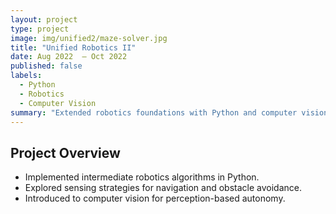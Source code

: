 ```yaml
---
layout: project
type: project
image: img/unified2/maze-solver.jpg
title: "Unified Robotics II"
date: Aug 2022  – Oct 2022
published: false
labels:
  - Python
  - Robotics
  - Computer Vision
summary: "Extended robotics foundations with Python and computer vision, focusing on autonomy and sensing challenges."
---
```


## Project Overview
- Implemented intermediate robotics algorithms in Python.
- Explored sensing strategies for navigation and obstacle avoidance.
- Introduced to computer vision for perception-based autonomy.
